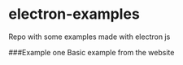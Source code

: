 # electron-examples
Repo with some examples made with electron js

###Example one
Basic example from the website